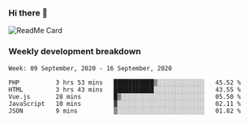 ### Hi there 👋

<!--
**itzcy/itzcy** is a ✨ _special_ ✨ repository because its `README.md` (this file) appears on your GitHub profile.

Here are some ideas to get you started:

- 🔭 I’m currently working on ...
- 🌱 I’m currently learning ...
- 👯 I’m looking to collaborate on ...
- 🤔 I’m looking for help with ...
- 💬 Ask me about ...
- 📫 How to reach me: ...
- 😄 Pronouns: ...
- ⚡ Fun fact: ...
-->
![ReadMe Card](https://github-readme-stats.vercel.app/api?username=itzcy&show_icons=true&title_color=2d3198&icon_color=797cb8&text_color=24292e&bg_color=f6f8fa)

### Weekly development breakdown
<!--START_SECTION:waka-->
```text
Week: 09 September, 2020 - 16 September, 2020

PHP          3 hrs 53 mins   ███████████▒░░░░░░░░░░░░░   45.52 % 
HTML         3 hrs 43 mins   ███████████░░░░░░░░░░░░░░   43.55 % 
Vue.js       28 mins         █▒░░░░░░░░░░░░░░░░░░░░░░░   05.50 % 
JavaScript   10 mins         ▓░░░░░░░░░░░░░░░░░░░░░░░░   02.11 % 
JSON         9 mins          ▒░░░░░░░░░░░░░░░░░░░░░░░░   01.82 % 
```
<!--END_SECTION:waka-->
